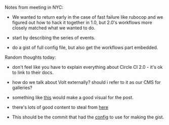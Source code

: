 Notes from meeting in NYC:

* We wanted to return early in the case of fast failure like rubocop and we
  figured out how to hack it together in 1.0, but 2.0's workflows more closely
  matched what we wanted to do.

* start by describing the series of events.

* do a gist of full config file, but also get the workflows part embedded.

Random thoughts today:

* don't feel like you have to explain everything about Circle CI 2.0 - it's ok
  to link to their docs.

* how do we talk about Volt externally? should i refer to it as our CMS for
  galleries?

* something like
  [this](https://circleci.com/workflow-run/a2085d22-0737-4eaf-a363-666c483de278)
  would make a good visual for the post.

* there's lots of good content to steal from
  [here](https://github.com/artsy/volt/pull/2797)

* This should be the commit that had the
  [config](https://github.com/artsy/volt/commit/1c3a7f36fce5bc4045c6f53509ea7ec9c5704010)
  to use for making the gist.
